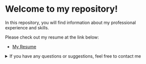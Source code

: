 # Welcome to my repository!

In this repository, you will find information about my professional experience and skills.

Please check out my resume at the link below:

- [My Resume](https://github.com/TatyanaRepicheva/My-CV/blob/main/RESUME.md)

<details>
<summary>If you have any questions or suggestions, feel free to contact me</summary>

<br>

- Phone: +971585902540
- WhatsApp: [+971585902540](https://api.whatsapp.com/send/?phone=971585902540)
- Telegram: [QArepkaUAE](https://t.me/QArepkaUAE)
- Email: [tteresh1013@gmail.com](mailto:tteresh1013@gmail.com)
- Skype: tanya.terret.blueberry
- LinkedIn: [Tatyana Repicheva](https://linkedin.com/tatyanarepicheva/)
</details>


